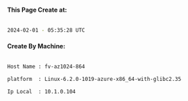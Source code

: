 
   
#### This Page Create at:

```bash

2024-02-01 - 05:35:28 UTC

```

#### Create By Machine:

```bash

Host Name : fv-az1024-864

platform  : Linux-6.2.0-1019-azure-x86_64-with-glibc2.35

Ip Local  : 10.1.0.104

```

